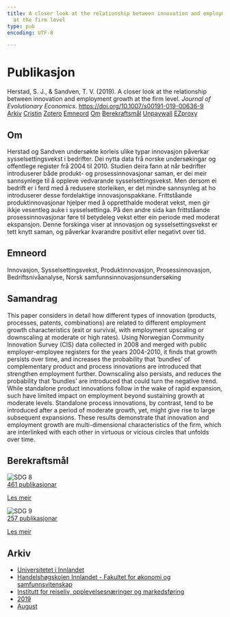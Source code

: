 ```yaml
---
title: A closer look at the relationship between innovation and employment growth
  at the firm level
type: pub
encoding: UTF-8

---
```

<h1>Publikasjon</h1>
<article id="csl-bib-container-T3RFRX5M" class="csl-bib-container">
  <div class="csl-bib-body"> <div class="csl-entry">Herstad, S. J., &#38; Sandven, T. V. (2019). A closer look at the relationship between innovation and employment growth at the firm level. <i>Journal of Evolutionary Economics</i>. <a href="https://doi.org/10.1007/s00191-019-00636-9">https://doi.org/10.1007/s00191-019-00636-9</a></div> </div>
  <div class="csl-bib-buttons">
    <a href="#taxonomy-article-T3RFRX5M" alt="archive" class="csl-bib-button">Arkiv</a>
    <a href="https://app.cristin.no/results/show.jsf?id=1714299" alt="Cristin" class="csl-bib-button">Cristin</a>
    <a href="http://zotero.org/groups/5881554/items/T3RFRX5M" alt="Zotero" class="csl-bib-button">Zotero</a>
    <a href="#keywords-article-T3RFRX5M" alt="keywords" class="csl-bib-button">Emneord</a>
    <a href="#about-article-T3RFRX5M" alt="about_pub" class="csl-bib-button">Om</a>
    <a href="#sdg-article-T3RFRX5M" alt="sdg" class="csl-bib-button">Berekraftsmål</a>
    <a href="https://brage.inn.no/inn-xmlui/bitstream/11250/3037321/4/Herstad%20and%20Sandven%202019.pdf" alt="Unpaywall" class="csl-bib-button">Unpaywall</a>
    <a href="https://brage.inn.no/inn-xmlui/bitstream/11250/3037321/4/Herstad%20and%20Sandven%202019.pdf" alt="EZproxy" class="csl-bib-button">EZproxy</a>
  </div>
  <div id="csl-bib-meta-container-T3RFRX5M"></div>
</article>
<div id="csl-bib-meta-T3RFRX5M" class="csl-bib-meta">
  <article id="about-article-T3RFRX5M" class="about_pub-article">
    <h1>Om</h1>
    Herstad og Sandven undersøkte korleis ulike typar innovasjon påverkar sysselsettingsvekst i bedrifter. Dei nytta data frå norske undersøkingar og offentlege register frå 2004 til 2010. Studien deira fann at når bedrifter introduserer både produkt- og prosessinnovasjonar saman, er dei meir sannsynlege til å oppleve vedvarande sysselsettingsvekst. Men dersom ei bedrift er i ferd med å redusere storleiken, er det mindre sannsynleg at ho introduserer desse fordelaktige innovasjonspakkane. Frittståande produktinnovasjonar hjelper med å oppretthalde moderat vekst, men gir ikkje vesentleg auke i sysselsettinga. På den andre sida kan frittståande prosessinnovasjonar føre til betydeleg vekst etter ein periode med moderat ekspansjon. Denne forskinga viser at innovasjon og sysselsettingsvekst er tett knytt saman, og påverkar kvarandre positivt eller negativt over tid.
  </article>
  <article id="keywords-article-T3RFRX5M" class="keywords-article">
    <h1>Emneord</h1>
    Innovasjon, Sysselsettingsvekst, Produktinnovasjon, Prosessinnovasjon, Bedriftsnivåanalyse, Norsk samfunnsinnovasjonsundersøking
  </article>
  <article id="abstract-article-T3RFRX5M" class="abstract-article">
    <h1>Samandrag</h1>
    This paper considers in detail how different types of innovation (products, processes, patents, combinations) are related to different employment growth characteristics (exit or survival, with employment upscaling or downscaling at moderate or high rates). Using Norwegian Community Innovation Survey (CIS) data collected in 2008 and merged with public employer-employee registers for the years 2004-2010, it finds that growth persists over time, and increases the probability that ‘bundles’ of complementary product and process innovations are introduced that strengthen employment further. Downscaling also persists, and reduces the probability that ‘bundles’ are introduced that could turn the negative trend. While standalone product innovations follow in the wake of rapid expansion, such have limited impact on employment beyond sustaining growth at moderate levels. Standalone process innovations, by contrast, tend to be introduced after a period of moderate growth, yet, might give rise to large subsequent expansions. These results demonstrate that innovation and employment growth are multi-dimensional characteristics of the firm, which are interlinked with each other in virtuous or vicious circles that unfolds over time.
  </article>
  <article id="sdg-article-T3RFRX5M" class="sdg-article">
    <h1>Berekraftsmål</h1>
    <div class="sdg-container"><div id="sdg8" class="sdg">
        <img src="{{< params subfolder >}}images/sdg/sdg08_nn.png" class="image" alt="SDG 8">
        <div class="sdg-overlay">
          <a href="{{< params subfolder >}}nn/archive/?sdg=8#archive" class="sdg-publication-count"><span>461</span> publikasjonar</a>
          <p><a href="https://fn.no/om-fn/fns-baerekraftsmaal/anstendig-arbeid-og-oekonomisk-vekst?lang=nno-NO" class="sdg-read-more">Les meir</a></p>
        </div>
      </div> <div id="sdg9" class="sdg">
        <img src="{{< params subfolder >}}images/sdg/sdg09_nn.png" class="image" alt="SDG 9">
        <div class="sdg-overlay">
          <a href="{{< params subfolder >}}nn/archive/?sdg=9#archive" class="sdg-publication-count"><span>257</span> publikasjonar</a>
          <p><a href="https://fn.no/om-fn/fns-baerekraftsmaal/industri-innovasjon-og-infrastruktur?lang=nno-NO" class="sdg-read-more">Les meir</a></p>
        </div>
      </div></div>
  </article>
  <article id="taxonomy-article-T3RFRX5M" class="taxonomy-article">
    <h1>Arkiv</h1>
    <ul>
      <li><a href="{{< params subfolder >}}nn/archive/?key=3DCRN523">Universitetet i Innlandet</a></li>
      <li><a href="{{< params subfolder >}}nn/archive/?key=DU8Q9LN9">Handelshøgskolen Innlandet - Fakultet for økonomi og samfunnsvitenskap</a></li>
      <li><a href="{{< params subfolder >}}nn/archive/?key=HTIZLGPZ">Institutt for reiseliv, opplevelsesnæringer og markedsføring</a></li>
      <li><a href="{{< params subfolder >}}nn/archive/?key=4A4PXWJ9">2019</a></li>
      <li><a href="{{< params subfolder >}}nn/archive/?key=XGDJ95LF">August</a></li>
    </ul>
  </article>
</div>
